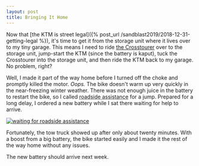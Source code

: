```yaml
---
layout: post
title: Bringing It Home
---
```


Now that [the KTM is street legal]({% post_url /sandblast2019/2018-12-31-getting-legal %}), it's time to get it from the storage unit where it lives over to my tiny garage. This means I need to ride [the Crosstourer](/sandblast2019/resources/vfr1200x.jpg) over to the storage unit, jump-start the KTM (since the battery is kaput), tuck the Crosstourer into the storage unit, and then ride the KTM back to my garage. No problem, right?

Well, I made it part of the way home before I turned off the choke and promptly killed the motor. _Oops._ The bike doesn't warm up very quickly in the near-freezing winter weather. There was not enough juice in the battery to restart the bike, so I called <abbr title="Thankfully, I opted into the roadside assistance coverage from my insurance company. That was $5 well spent.">roadside assistance</abbr> for a jump. Prepared for a long delay, I ordered a new battery while I sat there waiting for help to arrive.

[![waiting for roadside assistance](/sandblast2019/resources/ktm505-awaitingjump.jpg "waiting for roadside assistance")](https://www.instagram.com/p/BsMfYRDHMNV/)

Fortunately, the tow truck showed up after only about twenty minutes. With a boost from a big battery, the bike started easily and I made it the rest of the way home without any issues.

The new battery should arrive next week.